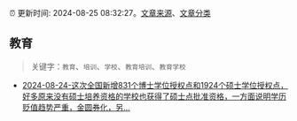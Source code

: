 :alarm_clock: 更新时间: 2024-08-25 08:32:27。[文章来源](/README.md)、[文章分类](/TAGS.md)

## 教育


> 关键字：`教育`、`培训`、`学校`、`教育培训`、`教育学校`



- [2024-08-24-这次全国新增831个博士学位授权点和1924个硕士学位授权点，好多原来没有硕士培养资格的学校也获得了硕士点批准资格，一方面说明学历贬值趋势严重，金圆券化，另...](https://xueqiu.com/1538598451/302232170) 
